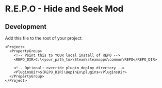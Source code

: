 # R.E.P.O - Hide and Seek Mod

## Development

Add this file to the root of your project:

```
<Project>
  <PropertyGroup>
    <!-- Point this to YOUR local install of REPO -->
    <REPO_DIR>C:\<your_path_to>\Steam\steamapps\common\REPO</REPO_DIR>

    <!-- Optional: override plugin deploy directory -->
    <PluginsDir>$(REPO_DIR)\BepInEx\plugins</PluginsDir>
  </PropertyGroup>
</Project>
```
